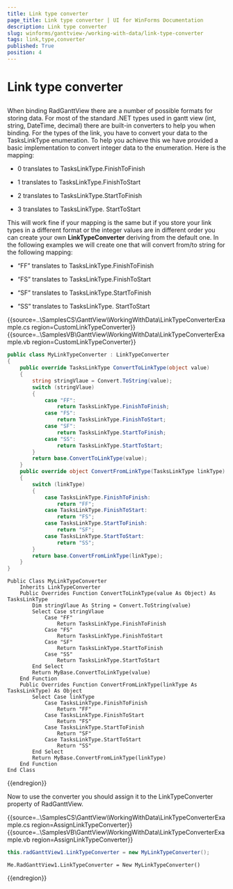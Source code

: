 ```yaml
---
title: Link type converter
page_title: Link type converter | UI for WinForms Documentation
description: Link type converter
slug: winforms/ganttview-/working-with-data/link-type-converter
tags: link,type,converter
published: True
position: 4
---
```


# Link type converter
 
## 

When binding RadGanttView there are a number of possible formats for storing data. For most of the standard .NET types used in gantt view (int, string, DateTime, decimal) there are built-in converters to help you when binding. For the types of the link, you have to convert your data to the TasksLinkType enumeration. To help you achieve this we have provided a basic implementation to convert integer data to the enumeration. Here is the mapping:
        

* 0 translates to TasksLinkType.FinishToFinish
            

* 1 translates to TasksLinkType.FinishToStart
            

* 2 translates to TasksLinkType.StartToFinish
            

* 3 translates to TasksLinkType. StartToStart
            

This will work fine if your mapping is the same but if you store your link types in a different format or the integer values are in different order you can create your own __LinkTypeConverter__ deriving from the default one. In the following examples we will create one that will convert from/to string for the following mapping:
        

* “FF” translates to TasksLinkType.FinishToFinish
            

* “FS” translates to TasksLinkType.FinishToStart
            

* “SF” translates to TasksLinkType.StartToFinish
            

* “SS” translates to TasksLinkType. StartToStart
            

{{source=..\SamplesCS\GanttView\WorkingWithData\LinkTypeConverterExample.cs region=CustomLinkTypeConverter}} 
{{source=..\SamplesVB\GanttView\WorkingWithData\LinkTypeConverterExample.vb region=CustomLinkTypeConverter}} 

````C#
public class MyLinkTypeConverter : LinkTypeConverter
{
    public override TasksLinkType ConvertToLinkType(object value)
    {
        string stringVlaue = Convert.ToString(value);
        switch (stringVlaue)
        {
            case "FF":
                return TasksLinkType.FinishToFinish;
            case "FS":
                return TasksLinkType.FinishToStart;
            case "SF":
                return TasksLinkType.StartToFinish;
            case "SS":
                return TasksLinkType.StartToStart;
        }
        return base.ConvertToLinkType(value);
    }
    public override object ConvertFromLinkType(TasksLinkType linkType)
    {
        switch (linkType)
        {
            case TasksLinkType.FinishToFinish:
                return "FF";
            case TasksLinkType.FinishToStart:
                return "FS";
            case TasksLinkType.StartToFinish:
                return "SF";
            case TasksLinkType.StartToStart:
                return "SS";
        }
        return base.ConvertFromLinkType(linkType);
    }
}

````
````VB.NET
Public Class MyLinkTypeConverter
    Inherits LinkTypeConverter
    Public Overrides Function ConvertToLinkType(value As Object) As TasksLinkType
        Dim stringVlaue As String = Convert.ToString(value)
        Select Case stringVlaue
            Case "FF"
                Return TasksLinkType.FinishToFinish
            Case "FS"
                Return TasksLinkType.FinishToStart
            Case "SF"
                Return TasksLinkType.StartToFinish
            Case "SS"
                Return TasksLinkType.StartToStart
        End Select
        Return MyBase.ConvertToLinkType(value)
    End Function
    Public Overrides Function ConvertFromLinkType(linkType As TasksLinkType) As Object
        Select Case linkType
            Case TasksLinkType.FinishToFinish
                Return "FF"
            Case TasksLinkType.FinishToStart
                Return "FS"
            Case TasksLinkType.StartToFinish
                Return "SF"
            Case TasksLinkType.StartToStart
                Return "SS"
        End Select
        Return MyBase.ConvertFromLinkType(linkType)
    End Function
End Class

````

{{endregion}} 

 
Now to use the converter you should assign it to the LinkTypeConverter property of RadGanttView.
         
{{source=..\SamplesCS\GanttView\WorkingWithData\LinkTypeConverterExample.cs region=AssignLinkTypeConverter}} 
{{source=..\SamplesVB\GanttView\WorkingWithData\LinkTypeConverterExample.vb region=AssignLinkTypeConverter}} 

````C#
this.radGanttView1.LinkTypeConverter = new MyLinkTypeConverter();

````
````VB.NET
Me.RadGanttView1.LinkTypeConverter = New MyLinkTypeConverter()

````

{{endregion}} 



